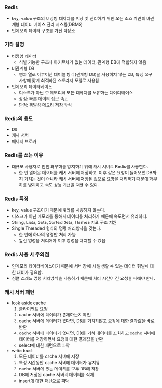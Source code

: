 ### Redis
- key, value 구조의 비정형 데이터를 저장 및 관리하기 위한 오픈 소스 기반의 비관계형 데이터 베이스 관리 시스템(DBMS)
- 인메모리 데이터 구조를 가진 저장소

### 기타 설명
- 비정형 데이터
  - 식별 가능한 구조나 아키텍처가 없는 데이터, 관계형 DB에 적합하지 않음
- 비관계형 DB
  - 행과 열로 이루어진 테이블 형식(관계형 DB)을 사용하지 않는 DB, 특정 요구 사항에 맞게 최적화된 스토리지 모델로 사용됨
- 인메모리 데이터베이스
  - 디스크가 아닌 주 메모리에 모든 데이터를 보유하는 데이터베이스
  - 장점: 빠른 데이터 접근 속도
  - 단점: 휘발성 메모리 저장 방식

### Redis의 용도
- DB
- 캐시 서버
- 메세지 브로커

### Redis를 쓰는 이유
- 대규모 사용자로 인한 과부하를 방지하기 위해 캐시 서버로 Redis를 사용한다.
  - 한 번 읽어온 데이터를 캐시 서버에 저장하고, 이후 같은 요청이 들어오면 DB까지 거치는 것이 아니라 캐시 서버에 저장된 값으로 요청을 처리하기 때문에 과부하를 방지하고 속도 성능 개선을 꾀할 수 있다.

### Redis 특징
- key, value 구조이기 때문에 쿼리를 사용하지 않는다.
- 디스크가 아닌 메모리를 통해서 데이터를 처리하기 때문에 속도면서 유리하다.
- String, Lists, Sets, Sorted Sets, Hashes 자료 구조 지원
- Single Threaded 형식의 명령 처리방식을 갖는다.
  - 한 번에 하나의 명령만 처리 가능
  - 앞선 명령을 처리해야 이후 명령을 처리할 수 있음

### Redis 사용 시 주의점
- 인메모리 데이터베이스이기 때문에 서버 장애 시 발생할 수 있는 데이터 휘발에 대한 대비가 필요함.
- 싱글 스레드 명령 처리방식을 사용하기 때문에 처리 시간이 긴 요청을 피해야 한다.

### 캐시 서버 패턴
- look aside cache
    1. 클라이언트 요청
    2. cache 서버에 데이터가 존재하는지 확인
    3. cache 서버에 데이터가 있다면, DB를 거치지않고 요청에 대한 결과값을 바로 반환
    4. cache 서버에 데이터가 없다면, DB를 거쳐 데이터를 조회하고 cache 서버에 데이터를 저장하면서 요청에 대한 결과값을 반환
    - select에 대한 패턴으로 파악
- write back
    1. 모든 데이터를 cache 서버에 저장
    2. 특정 시간동안 cache 서버에 데이터가 유지됨
    3. cache 서버에 있는 데이터를 모두 DB에 저장
    4. DB에 저장된 cache 서버의 데이터를 삭제
    - insert에 대한 패턴으로 파악